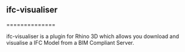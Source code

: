 ## ifc-visualiser
==============

ifc-visualiser is a plugin for Rhino 3D which allows you download and visualise a IFC Model from a BIM Compliant Server.


